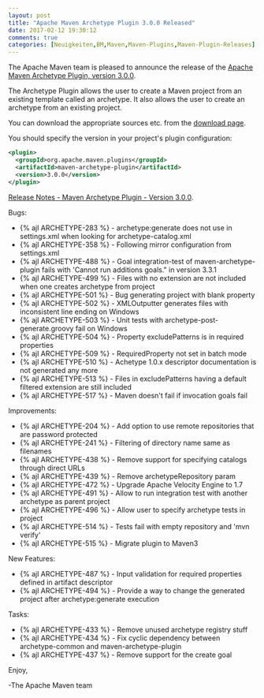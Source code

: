 ```yaml
---
layout: post
title: "Apache Maven Archetype Plugin 3.0.0 Released"
date: 2017-02-12 19:30:12
comments: true
categories: [Neuigkeiten,BM,Maven,Maven-Plugins,Maven-Plugin-Releases]
---
```

The Apache Maven team is pleased to announce the release of the 
[Apache Maven Archetype Plugin, version 3.0.0](http://maven.apache.org/archetype/maven-archetype-plugin/).

The Archetype Plugin allows the user to create a Maven project from an existing template called an archetype.
It also allows the user to create an archetype from an existing project.

You can download the appropriate sources etc. from the [download page](https://maven.apache.org/plugins/maven-archetype-plugin/download.cgi).

You should specify the version in your project's plugin configuration:

```xml
<plugin>
  <groupId>org.apache.maven.plugins</groupId>
  <artifactId>maven-archetype-plugin</artifactId>
  <version>3.0.0</version>
</plugin>
```


[Release Notes - Maven Archetype Plugin - Version 3.0.0](https://issues.apache.org/jira/secure/ReleaseNote.jspa?projectId=12317122&version=12330297&styleName=Text).

Bugs:

 * {% ajl ARCHETYPE-283 %} - archetype:generate does not use <localRepository> in settings.xml when looking for archetype-catalog.xml
 * {% ajl ARCHETYPE-358 %} - Following mirror configuration from settings.xml
 * {% ajl ARCHETYPE-488 %} - Goal integration-test of maven-archetype-plugin fails with 'Cannot run additions goals." in version 3.3.1
 * {% ajl ARCHETYPE-499 %} - Files with no extension are not included when one creates archetype from project
 * {% ajl ARCHETYPE-501 %} - Bug generating project with blank property
 * {% ajl ARCHETYPE-502 %} - XMLOutputter generates files with inconsistent line ending on Windows
 * {% ajl ARCHETYPE-503 %} - Unit tests with archetype-post-generate.groovy fail on Windows
 * {% ajl ARCHETYPE-504 %} - Property excludePatterns is in required properties
 * {% ajl ARCHETYPE-509 %} - RequiredProperty not set in batch mode
 * {% ajl ARCHETYPE-510 %} - Achetype 1.0.x descriptor documentation is not generated any more
 * {% ajl ARCHETYPE-513 %} - Files in excludePatterns having a default filtered extension are still included
 * {% ajl ARCHETYPE-517 %} - Maven doesn't fail if invocation goals fail

Improvements:

 * {% ajl ARCHETYPE-204 %} - Add option to use remote repositories that are password protected
 * {% ajl ARCHETYPE-241 %} - Filtering of directory name same as filenames
 * {% ajl ARCHETYPE-438 %} - Remove support for specifying catalogs through direct URLs
 * {% ajl ARCHETYPE-439 %} - Remove archetypeRepository param
 * {% ajl ARCHETYPE-472 %} - Upgrade Apache Velocity Engine to 1.7
 * {% ajl ARCHETYPE-491 %} - Allow to run integration test with another archetype as parent project
 * {% ajl ARCHETYPE-496 %} - Allow user to specify archetype tests in project
 * {% ajl ARCHETYPE-514 %} - Tests fail with empty repository and 'mvn verify'
 * {% ajl ARCHETYPE-515 %} - Migrate plugin to Maven3

New Features:

 * {% ajl ARCHETYPE-487 %} - Input validation for required properties defined in artifact descriptor
 * {% ajl ARCHETYPE-494 %} - Provide a way to change the generated project after archetype:generate execution

Tasks:

 * {% ajl ARCHETYPE-433 %} - Remove unused archetype registry stuff
 * {% ajl ARCHETYPE-434 %} - Fix cyclic dependency between archetype-common and maven-archetype-plugin
 * {% ajl ARCHETYPE-437 %} - Remove support for the create goal

Enjoy,

-The Apache Maven team 
